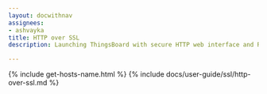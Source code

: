 ```yaml
---
layout: docwithnav
assignees:
- ashvayka
title: HTTP over SSL
description: Launching ThingsBoard with secure HTTP web interface and REST API.

---
```


{% include get-hosts-name.html %}
{% include docs/user-guide/ssl/http-over-ssl.md %}